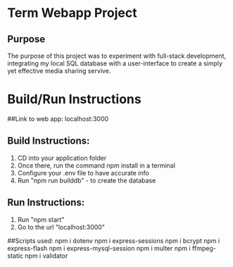 # Term Webapp Project

## Purpose

The purpose of this project was to experiment with full-stack development, integrating my local SQL database with a user-interface to create a simply yet effective media sharing servive. 

# Build/Run Instructions

##Link to web app:
localhost:3000

## Build Instructions:
1. CD into your application folder
2. Once there, run the command npm install in a terminal 
2. Configure your .env file to have accurate info
3. Run "npm run builddb" - to create the database


## Run Instructions:
1. Run "npm start"
2. Go to the url "localhost:3000"

##Scripts used:
npm i dotenv
npm i express-sessions
npm i bcrypt
npm i express-flash
npm i express-mysql-session
npm i multer
npm i ffmpeg-static
npm i validator
